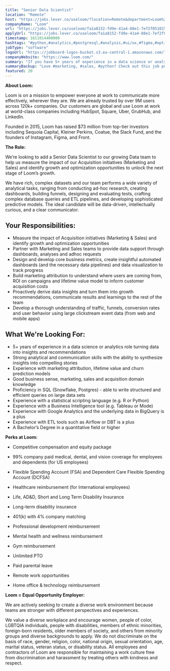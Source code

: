 ```yaml
---
title: "Senior Data Scientist"
location: "Remote"
host: "https://jobs.lever.co/useloom/?location=Remote&department=Loom%20Team&team=Engineering"
companyName: "Loom"
url: "https://jobs.lever.co/useloom/fa1a8152-fd9e-41a4-88e1-7ef2f0510156"
applyUrl: "https://jobs.lever.co/useloom/fa1a8152-fd9e-41a4-88e1-7ef2f0510156/apply"
timestamp: 1611014400000
hashtags: "#python,#analytics,#postgresql,#analysis,#ui/ux,#figma,#optimization,#marketing,#sales,#rest"
jobType: "software"
logoUrl: "https://jobboard-logos-bucket.s3.eu-central-1.amazonaws.com/loom"
companyWebsite: "https://www.loom.com/"
summary: "If you have 5+ years of experience in a data science or analytics role turning data into insights and recommendations, Loom has a job opening for a senior data scientist"
summaryBackup: "Love #marketing, #sales, #python? Check out this job post!"
featured: 20
---
```


**About Loom:**

Loom is on a mission to empower everyone at work to communicate more effectively, wherever they are. We are already trusted by over 9M users across 120k+ companies. Our customers are global and use Loom at work at world-class companies including HubSpot, Square, Uber, GrubHub, and LinkedIn.

Founded in 2015, Loom has raised $73 million from top-tier investors including Sequoia Capital, Kleiner Perkins, Coatue, the Slack Fund, and the founders of Instagram, Figma, and Front.

**The Role:**

We’re looking to add a Senior Data Scientist to our growing Data team to help us measure the impact of our Acquisition initiatives (Marketing and Sales) and identify growth and optimization opportunities to unlock the next stage of Loom’s growth.  

We have rich, complex datasets and our team performs a wide variety of analytical tasks, ranging from conducting ad-hoc research, creating dashboards, building funnels, designing and evaluating tests, crafting complex database queries and ETL pipelines, and developing sophisticated predictive models. The ideal candidate will be data-driven, intellectually curious, and a clear communicator.

## Your Responsibilities:

*   Measure the impact of Acquisition initiatives (Marketing & Sales) and identify growth and optimization opportunities
*   Partner with Marketing and Sales teams to provide data support through dashboards, analyses and adhoc requests
*   Design and develop core business metrics, create insightful automated dashboards (and the necessary data pipelines) and data visualization to track progress
*   Build marketing attribution to understand where users are coming from, ROI on campaigns and lifetime value model to inform customer acquisition costs
*   Proactively derive data insights and turn them into growth recommendations, communicate results and learnings to the rest of the team
*   Develop a thorough understanding of traffic, funnels, conversion rates and user behavior using large clickstream event data (from web and mobile apps) 

## What We're Looking For:

*   5+ years of experience in a data science or analytics role turning data into insights and recommendations
*   Strong analytical and communication skills with the ability to synthesize insights into compelling stories
*   Experience with marketing attribution, lifetime value and churn prediction models
*   Good business sense, marketing, sales and acquisition domain knowledge
*   Proficiency in SQL (Snowflake, Postgres) - able to write structured and efficient queries on large data sets
*   Experience with a statistical scripting language (e.g. R or Python)
*   Experience with a Business Intelligence tool (e.g. Tableau or Mode)
*   Experience with Google Analytics and the underlying data in BigQuery is a plus
*   Experience with ETL tools such as Airflow or DBT is a plus
*   A Bachelor’s Degree in a quantitative field or higher

**Perks at Loom:**

* Competitive compensation and equity package

* 99% company paid medical, dental, and vision coverage for employees and dependents (for US employees)

* Flexible Spending Account (FSA) and Dependent Care Flexible Spending Account (DCFSA)

* Healthcare reimbursement (for International employees) 

* Life, AD&D, Short and Long Term Disability Insurance

* Long-term disability insurance

* 401(k) with 4% company matching

* Professional development reimbursement

* Mental health and wellness reimbursement

* Gym reimbursement

* Unlimited PTO 

* Paid parental leave

* Remote work opportunities 

* Home office & technology reimbursement

**Loom = Equal Opportunity Employer:**

We are actively seeking to create a diverse work environment because teams are stronger with different perspectives and experiences.

We value a diverse workplace and encourage women, people of color, LGBTQIA individuals, people with disabilities, members of ethnic minorities, foreign-born residents, older members of society, and others from minority groups and diverse backgrounds to apply. We do not discriminate on the basis of race, gender, religion, color, national origin, sexual orientation, age, marital status, veteran status, or disability status. All employees and contractors of Loom are responsible for maintaining a work culture free from discrimination and harassment by treating others with kindness and respect.
